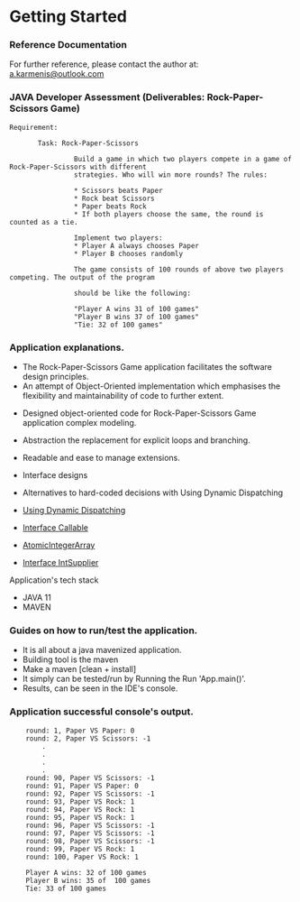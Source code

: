 # Getting Started

### Reference Documentation

For further reference, please contact the author at:  a.karmenis@outlook.com

### JAVA Developer Assessment (Deliverables: Rock-Paper-Scissors Game)
        
    Requirement: 
     
           Task: Rock-Paper-Scissors

                    Build a game in which two players compete in a game of Rock-Paper-Scissors with different
                    strategies. Who will win more rounds? The rules:

                    * Scissors beats Paper
                    * Rock beat Scissors
                    * Paper beats Rock
                    * If both players choose the same, the round is counted as a tie.

                    Implement two players:
                    * Player A always chooses Paper
                    * Player B chooses randomly

                    The game consists of 100 rounds of above two players competing. The output of the program

                    should be like the following:

                    "Player A wins 31 of 100 games"
                    "Player B wins 37 of 100 games"
                    "Tie: 32 of 100 games"



### Application explanations.
- The Rock-Paper-Scissors Game application facilitates the software design principles.
- An attempt of Object-Oriented implementation which emphasises the flexibility and maintainability of code to further 
extent.
* Designed object-oriented code for Rock-Paper-Scissors Game application complex modeling. 
* Abstraction the replacement for explicit loops and branching.
* Readable and ease to manage extensions.
* Interface designs

* Alternatives to hard-coded decisions with Using Dynamic Dispatching
* [Using Dynamic Dispatching](https://en.wikipedia.org/wiki/Dynamic_dispatch)
* [Interface Callable<V>](https://docs.oracle.com/javase/7/docs/api/java/util/concurrent/Callable.html)
* [AtomicIntegerArray](https://docs.oracle.com/javase/8/docs/api/java/util/concurrent/atomic/AtomicIntegerArray.html)
* [Interface IntSupplier](https://docs.oracle.com/javase/8/docs/api/java/util/function/IntSupplier.html)

 
Application's tech stack
* JAVA 11
* MAVEN

### Guides on how to run/test the application.
* It is all about a java mavenized application.
* Building tool is the maven
* Make a maven [clean + install]
* It simply can be tested/run by Running the Run 'App.main()'.
* Results, can be seen in the IDE's console.


### Application successful console's output.
        round: 1, Paper VS Paper: 0
        round: 2, Paper VS Scissors: -1        
            .
            .
            .
            .
        round: 90, Paper VS Scissors: -1
        round: 91, Paper VS Paper: 0
        round: 92, Paper VS Scissors: -1
        round: 93, Paper VS Rock: 1
        round: 94, Paper VS Rock: 1
        round: 95, Paper VS Rock: 1
        round: 96, Paper VS Scissors: -1
        round: 97, Paper VS Scissors: -1
        round: 98, Paper VS Scissors: -1
        round: 99, Paper VS Rock: 1
        round: 100, Paper VS Rock: 1
        
        Player A wins: 32 of 100 games
        Player B wins: 35 of  100 games
        Tie: 33 of 100 games

